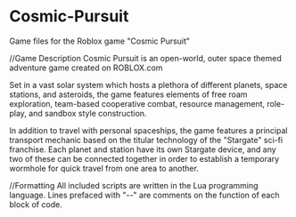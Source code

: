 # Cosmic-Pursuit
Game files for the Roblox game "Cosmic Pursuit"

//Game Description
Cosmic Pursuit is an open-world, outer space themed adventure game created on ROBLOX.com

Set in a vast solar system which hosts a plethora of different planets, space stations, and asteroids, the game features elements of free roam exploration, team-based cooperative combat, resource management, role-play, and sandbox style construction.

In addition to travel with personal spaceships, the game features a principal transport mechanic based on the titular technology of the "Stargate" sci-fi franchise. Each planet and station have its own Stargate device, and any two of these can be connected together in order to establish a temporary wormhole for quick travel from one area to another.

//Formatting
All included scripts are written in the Lua programming language. Lines prefaced with "--" are comments on the function of each block of code.
